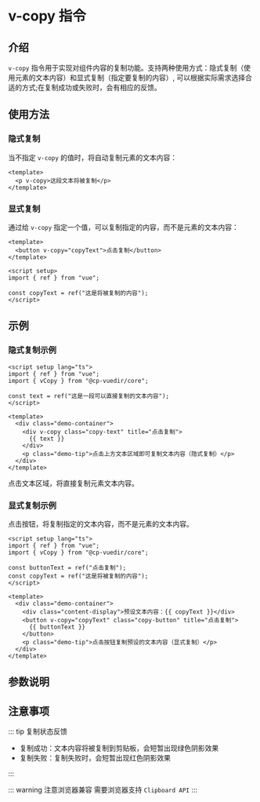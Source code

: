 # v-copy 指令

## 介绍

`v-copy` 指令用于实现对组件内容的复制功能。支持两种使用方式：隐式复制（使用元素的文本内容）和显式复制（指定要复制的内容）, 可以根据实际需求选择合适的方式;在复制成功或失败时，会有相应的反馈。

## 使用方法

### 隐式复制

当不指定 `v-copy` 的值时，将自动复制元素的文本内容：

```vue
<template>
  <p v-copy>这段文本将被复制</p>
</template>
```

### 显式复制

通过给 `v-copy` 指定一个值，可以复制指定的内容，而不是元素的文本内容：

```vue
<template>
  <button v-copy="copyText">点击复制</button>
</template>

<script setup>
import { ref } from "vue";

const copyText = ref("这是将被复制的内容");
</script>
```

## 示例

### 隐式复制示例

```vue
<script setup lang="ts">
import { ref } from "vue";
import { vCopy } from "@cp-vuedir/core";

const text = ref("这是一段可以直接复制的文本内容");
</script>

<template>
  <div class="demo-container">
    <div v-copy class="copy-text" title="点击复制">
      {{ text }}
    </div>
    <p class="demo-tip">点击上方文本区域即可复制文本内容（隐式复制）</p>
  </div>
</template>
```

点击文本区域，将直接复制元素文本内容。

<CopyDemo />

### 显式复制示例

点击按钮，将复制指定的文本内容，而不是元素的文本内容。

```vue
<script setup lang="ts">
import { ref } from "vue";
import { vCopy } from "@cp-vuedir/core";

const buttonText = ref("点击复制");
const copyText = ref("这是将被复制的内容");
</script>

<template>
  <div class="demo-container">
    <div class="content-display">预设文本内容：{{ copyText }}</div>
    <button v-copy="copyText" class="copy-button" title="点击复制">
      {{ buttonText }}
    </button>
    <p class="demo-tip">点击按钮复制预设的文本内容（显式复制）</p>
  </div>
</template>
```

<CopyDemoTo />

<script setup>
import CopyDemo from '../.vitepress/components/vCopy/CopyDemo.vue';
import CopyDemoTo from '../.vitepress/components/vCopy/CopyDemoTo.vue';
import ApiTable from '../.vitepress/components/ApiTable.vue';

const copyApi = [
  {
    name: 'value',
    description: '一键复制文本内容，支持动态文本和复制状态反馈',
    type: 'string | Ref<string>',
    required: false
  }
];
</script>

## 参数说明

<ApiTable :data="copyApi"/>

## 注意事项

::: tip 复制状态反馈

- 复制成功：文本内容将被复制到剪贴板，会短暂出现绿色阴影效果
- 复制失败：复制失败时，会短暂出现红色阴影效果

:::

::: warning 注意浏览器兼容
需要浏览器支持 `Clipboard API`
:::
